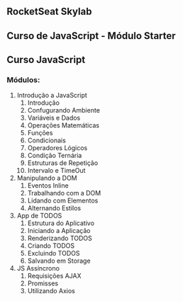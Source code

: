 ## 

## RocketSeat Skylab ##

## Curso de JavaScript - Módulo Starter ##

## Curso JavaScript ##
### Módulos: ###
1. Introdução a JavaScript
	1.  Introdução
  	2.  Confugurando Ambiente
  	3.  Variáveis e Dados
  	4.  Operações Matemáticas
  	5.  Funções
  	6.  Condicionais
  	7.  Operadores Lógicos
  	8.  Condição Ternária
  	9.  Estruturas de Repetição
  	10. Intervalo e TimeOut
 2. Manipulando a DOM
  	1.  Eventos Inline
  	2.  Trabalhando com a DOM
  	3.  Lidando com Elementos
  	4.  Alternando Estilos
 3. App de TODOS
  	1.  Estrutura do Aplicativo
  	2.  Iniciando a Aplicação
  	3.  Renderizando TODOS
  	4.  Criando TODOS
  	5.  Excluindo TODOS
  	6.  Salvando em Storage
 4. JS Assíncrono
  	1.  Requisições AJAX
  	2.  Promisses
  	3.  Utilizando Axios
# 	
